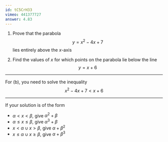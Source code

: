 ```yaml
---
id: tC5CrH33
vimeo: 441377727
answer: 4.83
---
```


 1. Prove that the parabola
    $$
    y = x^2 - 4x + 7
    $$
    lies entirely above the $x$-axis

 1. Find the values of $x$ for which points on the parabola lie below the line
    $$
    y = x + 6
    $$

---

For (b), you need to solve the inequality
$$
x^2 - 4x + 7 < x + 6
$$

---

If your solution is of the form
 - $\alpha < x < \beta$, give $\alpha^2 + \beta$
 - $\alpha \leq x \leq \beta$, give $\alpha^3 + \beta$
 - $x < \alpha \cup x > \beta$, give $\alpha + \beta^2$
 - $x \leq \alpha \cup x \geq \beta$, give $\alpha + \beta^3$
